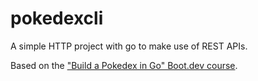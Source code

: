 # pokedexcli

A simple HTTP project with go to make use of REST APIs.

Based on the ["Build a Pokedex in Go" Boot.dev course](https://www.boot.dev/courses/build-pokedex-cli-golang).

